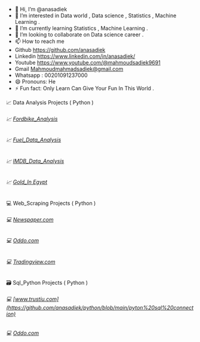 - 👋 Hi, I’m @anasadiek
- 👀 I’m interested in Data world , Data science , Statistics , Machine Learning  .
- 🌱 I’m currently learning  Statistics , Machine Learning . 
- 💞️ I’m looking to collaborate on Data science career .
- 📫 How to reach me
- Github   https://github.com/anasadiek
- Linkedin https://www.linkedin.com/in/anasadiek/
- Youtube  https://www.youtube.com/@mahmoudsadiek9691
- Gmail    Mahmoudmahmadsadiek@gmail.com
- Whatsapp :  00201091237000
- 😄 Pronouns: He 
- ⚡ Fun fact: Only Learn Can Give Your Fun In This World . 

📈 Data Analysis Projects ( Python ) 
###### 📈 [Fordbike_Analysis](https://github.com/anasadiek/python/tree/main/FordBike_Anasadiek)
###### 📈 [Fuel_Data_Analysis](https://github.com/anasadiek/python/tree/main/Fuel_Data_Analysis)
###### 📈 [IMDB_Data_Analysis](https://github.com/anasadiek/python/tree/main/IMDB_Movies_Data)
###### 📈 [Gold_In Egypt](https://github.com/anasadiek/python/tree/main/gold%20in%20egypt)

💻 Web_Scraping Projects ( Python ) 
###### 💻 [Newspaper.com](https://github.com/anasadiek/python/blob/main/newpaper)
###### 💻 [Oddo.com](https://github.com/anasadiek/python/blob/main/oddo%20scrap)
###### 💻 [Tradingview.com](https://github.com/anasadiek/python/blob/main/tradingview)


🗃️ Sql_Python Projects ( Python ) 
###### 💻 [www.trustiu.com](https://github.com/anasadiek/python/blob/main/pyton%20sql%20connection)
###### 💻 [Oddo.com](https://github.com/anasadiek/python/blob/main/oddo%20scrap)





<!---
anasadiek/anasadiek is a ✨ special ✨ repository because its `README.md` (this file) appears on your GitHub profile.
You can click the Preview link to take a look at your changes.
--->
